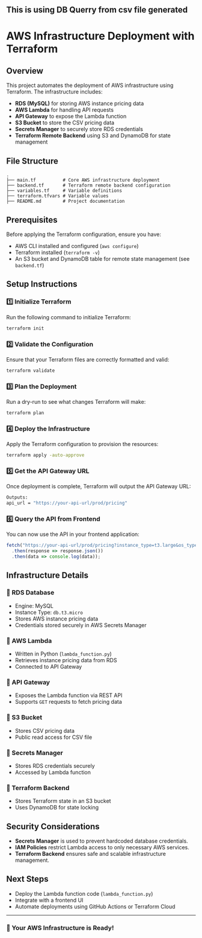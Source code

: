 
## This is using DB Querry from csv file generated


# AWS Infrastructure Deployment with Terraform

## Overview
This project automates the deployment of AWS infrastructure using Terraform. The infrastructure includes:

- **RDS (MySQL)** for storing AWS instance pricing data
- **AWS Lambda** for handling API requests
- **API Gateway** to expose the Lambda function
- **S3 Bucket** to store the CSV pricing data
- **Secrets Manager** to securely store RDS credentials
- **Terraform Remote Backend** using S3 and DynamoDB for state management

## File Structure

```
.
├── main.tf          # Core AWS infrastructure deployment
├── backend.tf       # Terraform remote backend configuration
├── variables.tf     # Variable definitions
├── terraform.tfvars # Variable values
├── README.md        # Project documentation
```

## Prerequisites
Before applying the Terraform configuration, ensure you have:
- AWS CLI installed and configured (`aws configure`)
- Terraform installed (`terraform -v`)
- An S3 bucket and DynamoDB table for remote state management (see `backend.tf`)

## Setup Instructions

### 1️⃣ Initialize Terraform
Run the following command to initialize Terraform:
```sh
terraform init
```

### 2️⃣ Validate the Configuration
Ensure that your Terraform files are correctly formatted and valid:
```sh
terraform validate
```

### 3️⃣ Plan the Deployment
Run a dry-run to see what changes Terraform will make:
```sh
terraform plan
```

### 4️⃣ Deploy the Infrastructure
Apply the Terraform configuration to provision the resources:
```sh
terraform apply -auto-approve
```

### 5️⃣ Get the API Gateway URL
Once deployment is complete, Terraform will output the API Gateway URL:
```sh
Outputs:
api_url = "https://your-api-url/prod/pricing"
```

### 6️⃣ Query the API from Frontend
You can now use the API in your frontend application:
```javascript
fetch("https://your-api-url/prod/pricing?instance_type=t3.large&os_type=Redhat9Base&region=Singapore")
  .then(response => response.json())
  .then(data => console.log(data));
```

## Infrastructure Details

### **🔹 RDS Database**
- Engine: MySQL
- Instance Type: `db.t3.micro`
- Stores AWS instance pricing data
- Credentials stored securely in AWS Secrets Manager

### **🔹 AWS Lambda**
- Written in Python (`lambda_function.py`)
- Retrieves instance pricing data from RDS
- Connected to API Gateway

### **🔹 API Gateway**
- Exposes the Lambda function via REST API
- Supports `GET` requests to fetch pricing data

### **🔹 S3 Bucket**
- Stores CSV pricing data
- Public read access for CSV file

### **🔹 Secrets Manager**
- Stores RDS credentials securely
- Accessed by Lambda function

### **🔹 Terraform Backend**
- Stores Terraform state in an S3 bucket
- Uses DynamoDB for state locking

## Security Considerations
- **Secrets Manager** is used to prevent hardcoded database credentials.
- **IAM Policies** restrict Lambda access to only necessary AWS services.
- **Terraform Backend** ensures safe and scalable infrastructure management.

## Next Steps
- Deploy the Lambda function code (`lambda_function.py`)
- Integrate with a frontend UI
- Automate deployments using GitHub Actions or Terraform Cloud

---

### **🚀 Your AWS Infrastructure is Ready!**

